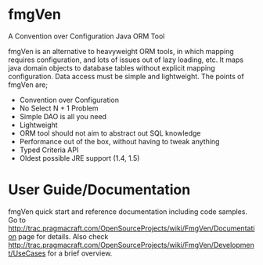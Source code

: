 fmgVen
======

A Convention over Configuration Java ORM Tool

fmgVen is an alternative to heavyweight ORM tools, in which mapping requires configuration, and lots of issues out of lazy loading, etc. It maps java domain objects to database tables without explicit mapping configuration. Data access must be simple and lightweight. The points of fmgVen are;

 * Convention over Configuration
 * No Select N + 1 Problem
 * Simple DAO is all you need
 * Lightweight
 * ORM tool should not aim to abstract out SQL knowledge
 * Performance out of the box, without having to tweak anything
 * Typed Criteria API 
 * Oldest possible JRE support (1.4, 1.5)

User Guide/Documentation
======
fmgVen quick start and reference documentation including code samples. Go to http://trac.pragmacraft.com/OpenSourceProjects/wiki/FmgVen/Documentation page for details. Also check http://trac.pragmacraft.com/OpenSourceProjects/wiki/FmgVen/Development/UseCases for a brief overview.
